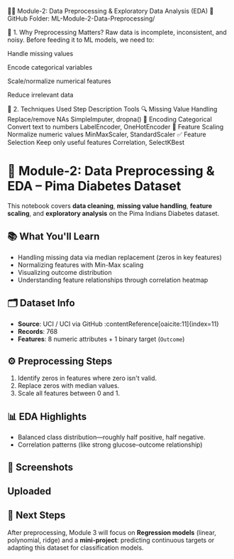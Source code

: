 🧹✨ Module-2: Data Preprocessing & Exploratory Data Analysis (EDA)
📁 GitHub Folder: ML-Module-2-Data-Preprocessing/

📘 1. Why Preprocessing Matters?
Raw data is incomplete, inconsistent, and noisy. Before feeding it to ML models, we need to:

Handle missing values

Encode categorical variables

Scale/normalize numerical features

Reduce irrelevant data

🔧 2. Techniques Used
Step	Description	Tools
🔍 Missing Value Handling	Replace/remove NAs	SimpleImputer, dropna()
🔢 Encoding Categorical	Convert text to numbers	LabelEncoder, OneHotEncoder
📏 Feature Scaling	Normalize numeric values	MinMaxScaler, StandardScaler
✅ Feature Selection	Keep only useful features	Correlation, SelectKBest

# 🧹 Module-2: Data Preprocessing & EDA – Pima Diabetes Dataset

This notebook covers **data cleaning**, **missing value handling**, **feature scaling**, and **exploratory analysis** on the Pima Indians Diabetes dataset.

## 📚 What You'll Learn
- Handling missing data via median replacement (zeros in key features)
- Normalizing features with Min-Max scaling
- Visualizing outcome distribution
- Understanding feature relationships through correlation heatmap

## 🗂️ Dataset Info
- **Source**: UCI / UCI via GitHub :contentReference[oaicite:11]{index=11}  
- **Records**: 768  
- **Features**: 8 numeric attributes + 1 binary target (`Outcome`)

## ⚙️ Preprocessing Steps
1. Identify zeros in features where zero isn't valid.
2. Replace zeros with median values.
3. Scale all features between 0 and 1.

## 📊 EDA Highlights
- Balanced class distribution—roughly half positive, half negative.
- Correlation patterns (like strong glucose–outcome relationship)

## 📸 Screenshots
Uploaded
---

## 🧭 Next Steps
After preprocessing, Module 3 will focus on **Regression models** (linear, polynomial, ridge) and a **mini-project**: predicting continuous targets or adapting this dataset for classification models.

